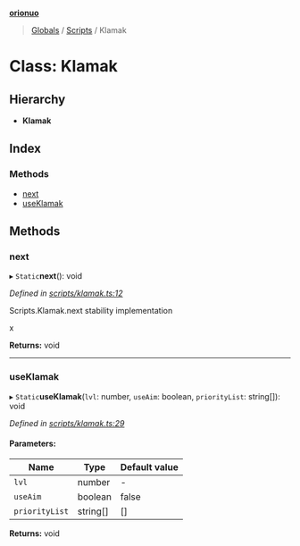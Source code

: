 **[orionuo](../README.md)**

> [Globals](../globals.md) / [Scripts](../modules/scripts.md) / Klamak

# Class: Klamak

## Hierarchy

* **Klamak**

## Index

### Methods

* [next](scripts.klamak.md#next)
* [useKlamak](scripts.klamak.md#useklamak)

## Methods

### next

▸ `Static`**next**(): void

*Defined in [scripts/klamak.ts:12](https://github.com/msviha/orionuo/blob/dc53ac6/src/scripts/klamak.ts#L12)*

Scripts.Klamak.next
stability implementation

x

**Returns:** void

___

### useKlamak

▸ `Static`**useKlamak**(`lvl`: number, `useAim`: boolean, `priorityList`: string[]): void

*Defined in [scripts/klamak.ts:29](https://github.com/msviha/orionuo/blob/dc53ac6/src/scripts/klamak.ts#L29)*

#### Parameters:

Name | Type | Default value |
------ | ------ | ------ |
`lvl` | number | - |
`useAim` | boolean | false |
`priorityList` | string[] | [] |

**Returns:** void
